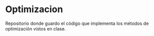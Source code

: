 # Optimizacion

Repositorio donde guardo el código que implementa los métodos de optimización vistos en clase.
